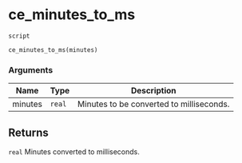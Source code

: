# ce_minutes_to_ms
`script`
```gml
ce_minutes_to_ms(minutes)
```

### Arguments
| Name | Type | Description |
| ---- | ---- | ----------- |
| minutes | `real` | Minutes to be converted to milliseconds. |

## Returns
`real` Minutes converted to milliseconds.